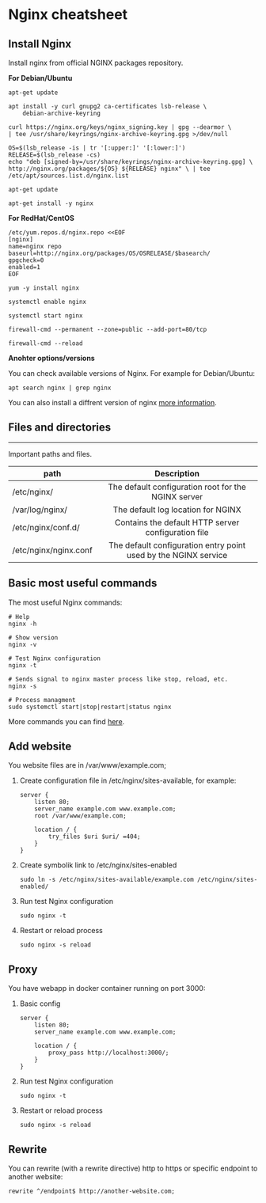 # Nginx cheatsheet

## Install Nginx
Install nginx from official NGINX packages repository.

**For Debian/Ubuntu**

```
apt-get update

apt install -y curl gnupg2 ca-certificates lsb-release \
    debian-archive-keyring 

curl https://nginx.org/keys/nginx_signing.key | gpg --dearmor \
| tee /usr/share/keyrings/nginx-archive-keyring.gpg >/dev/null

OS=$(lsb_release -is | tr '[:upper:]' '[:lower:]') RELEASE=$(lsb_release -cs)
echo "deb [signed-by=/usr/share/keyrings/nginx-archive-keyring.gpg] \
http://nginx.org/packages/${OS} ${RELEASE} nginx" \ | tee /etc/apt/sources.list.d/nginx.list

apt-get update

apt-get install -y nginx
```

**For RedHat/CentOS**

```
/etc/yum.repos.d/nginx.repo <<EOF
[nginx]
name=nginx repo
baseurl=http://nginx.org/packages/OS/OSRELEASE/$basearch/
gpgcheck=0
enabled=1
EOF

yum -y install nginx

systemctl enable nginx

systemctl start nginx

firewall-cmd --permanent --zone=public --add-port=80/tcp

firewall-cmd --reload
```

**Anohter options/versions**

You can check available versions of Nginx. For example for Debian/Ubuntu:
```
apt search nginx | grep nginx
```
You can also install a diffrent version of nginx [more information](https://wiki.debian.org/Nginx).

## Files and directories
---
Important paths and files.

| path                  | Description                                                    |
| ----------------------|:--------------------------------------------------------------:|
| /etc/nginx/           | The default configuration root for the NGINX server            |
| /var/log/nginx/       | The default log location for NGINX                             |
| /etc/nginx/conf.d/    | Contains the default HTTP server configuration file            |
| /etc/nginx/nginx.conf | The default configuration entry point used by the NGINX service|

## Basic most useful commands
 The most useful Nginx commands:

```
# Help
nginx -h

# Show version
nginx -v

# Test Nginx configuration
nginx -t

# Sends signal to nginx master process like stop, reload, etc.
nginx -s 

# Process managment
sudo systemctl start|stop|restart|status nginx
```
More commands you can find [here](https://www.nginx.com/resources/wiki/start/topics/tutorials/commandline).

## Add website
You website files are in /var/www/example.com;
1. Create configuration file in /etc/nginx/sites-available, for example:
   ```
   server {
       listen 80;
       server_name example.com www.example.com;
       root /var/www/example.com;
   
       location / {
           try_files $uri $uri/ =404;
       }
   }
   ```
2. Create symbolik link to /etc/nginx/sites-enabled
   ```
   sudo ln -s /etc/nginx/sites-available/example.com /etc/nginx/sites-enabled/
   ```
3. Run test Nginx configuration
   ```
   sudo nginx -t
   ``` 
4. Restart or reload process
   ```
   sudo nginx -s reload
   ```

## Proxy
You have webapp in docker container running on port 3000:
1. Basic config
   ```
   server {
       listen 80;
       server_name example.com www.example.com;
   
       location / {
           proxy_pass http://localhost:3000/;
       }
   }
   ```
2. Run test Nginx configuration
   ```
   sudo nginx -t
   ``` 
3. Restart or reload process
   ```
   sudo nginx -s reload
   ```

## Rewrite
You can rewrite (with a rewrite directive) http to https or specific endpoint to another website:
```
rewrite ^/endpoint$ http://another-website.com;
```